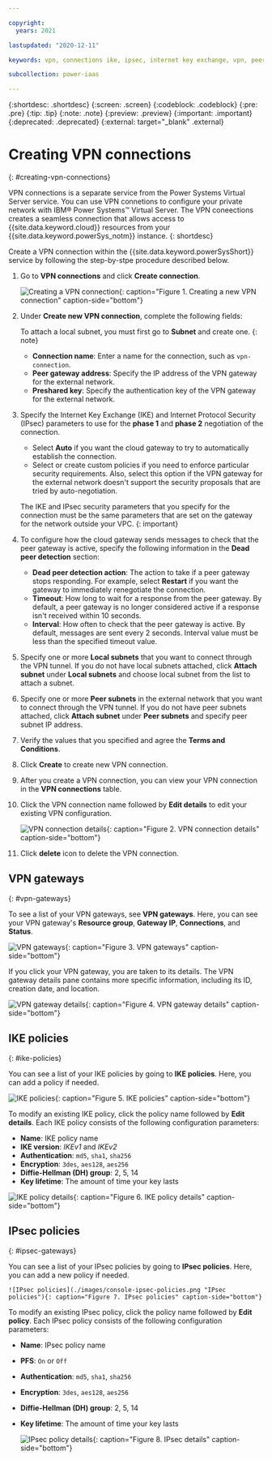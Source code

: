 ```yaml
---

copyright:
  years: 2021

lastupdated: "2020-12-11"

keywords: vpn, connections ike, ipsec, internet key exchange, vpn, peer subnet, local subnet, gateway address

subcollection: power-iaas

---
```


{:shortdesc: .shortdesc}
{:screen: .screen}
{:codeblock: .codeblock}
{:pre: .pre}
{:tip: .tip}
{:note: .note}
{:preview: .preview}
{:important: .important}
{:deprecated: .deprecated}
{:external: target="_blank" .external}

# Creating VPN connections
{: #creating-vpn-connections}

VPN connections is a separate service from the Power Systems Virtual Server service. You can use VPN connetions to configure your private network with IBM® Power Systems™ Virtual Server. The VPN coneections creates a seamless connection that allows access to {{site.data.keyword.cloud}} resources from your {{site.data.keyword.powerSys_notm}} instance. {: shortdesc}

Create a VPN connection within the {{site.data.keyword.powerSysShort}} service by following the step-by-stpe procedure described below.

1. Go to **VPN connections** and click **Create connection**.

    ![Creating a VPN connection](./images/console-vpn-connection.png "Creating a VPN connection"){: caption="Figure 1. Creating a new VPN connection" caption-side="bottom"}

2. Under **Create new VPN connection**, complete the following fields:

    To attach a local subnet, you must first go to **Subnet** and create one.
    {: note}

   - **Connection name**: Enter a name for the connection, such as `vpn-connection`.
   - **Peer gateway address**: Specify the IP address of the VPN gateway for the external network.
   - **Preshared key**: Specify the authentication key of the VPN gateway for the external network.

3. Specify the Internet Key Exchange (IKE) and Internet Protocol Security (IPsec) parameters to use for the **phase 1** and **phase 2** negotiation of the connection.

   - Select **Auto** if you want the cloud gateway to try to automatically establish the connection.
   - Select or create custom policies if you need to enforce particular security requirements. Also, select this option if the VPN gateway for the external network doesn't support the security proposals that are tried by auto-negotiation.

    The IKE and IPsec security parameters that you specify for the connection must be the same parameters that are set on the gateway for the network outside your VPC.
    {: important}

4. To configure how the cloud gateway sends messages to check that the peer gateway is active, specify the following information in the **Dead peer detection** section:

   - **Dead peer detection action**: The action to take if a peer gateway stops responding. For example, select **Restart** if you want the gateway to immediately renegotiate the connection.
   - **Timeout**: How long to wait for a response from the peer gateway. By default, a peer gateway is no longer considered active if a response isn't received within 10 seconds.
   - **Interval**: How often to check that the peer gateway is active. By default, messages are sent every 2 seconds. Interval value must be less than the specified timeout value. 

5. Specify one or more **Local subnets** that you want to connect through the VPN tunnel. If you do not have local subnets attached, click **Attach subnet** under **Local subnets** and choose local subnet from the list to attach a subnet.

6. Specify one or more **Peer subnets** in the external network that you want to connect through the VPN tunnel. If you do not have peer subnets attached, click **Attach subnet** under **Peer subnets**  and specify peer subnet IP address.

7. Verify the values that you specified and agree the **Terms and Conditions**.

8. Click **Create** to create new VPN connection.

9. After you create a VPN connection, you can view your VPN connection in the **VPN connections** table. 

10. Click the VPN connection name followed by **Edit details** to edit your existing VPN configuration.

    ![VPN connection details](./images/console-vpn-connection-details.png "VPN connection details"){: caption="Figure 2. VPN connection details" caption-side="bottom"}

11. Click **delete** icon to delete the VPN connection.

## VPN gateways
{: #vpn-gateways}

To see a list of your VPN gateways, see **VPN gateways**. Here, you can see your VPN gateway's **Resource group**, **Gateway IP**, **Connections**, and **Status**.

![VPN gateways](./images/console-vpn-gateway.png "VPN gateways"){: caption="Figure 3. VPN gateways" caption-side="bottom"}

If you click your VPN gateway, you are taken to its details. The VPN gateway details pane contains more specific information, including its ID, creation date, and location.

![VPN gateway details](./images/console-vpn-gateway-details.png "VPN gateway details"){: caption="Figure 4. VPN gateway details" caption-side="bottom"}

## IKE policies
{: #ike-policies}

You can see a list of your IKE policies by going to **IKE policies**. Here, you can add a policy if needed.

![IKE policies](./images/console-ikepolicy.png "IKE policies"){: caption="Figure 5. IKE policies" caption-side="bottom"}

To modify an existing IKE policy, click the policy name followed by **Edit details**. Each IKE policy consists of the following configuration parameters:

- **Name**: IKE policy name
- **IKE version**: *IKEv1* and *IKEv2*
- **Authentication**: `md5`, `sha1`, `sha256`
- **Encryption**: `3des`, `aes128`, `aes256`
- **Diffie-Hellman (DH) group**: 2, 5, 14
- **Key lifetime**: The amount of time your key lasts

![IKE policy details](./images/console-ikepolicy-details.png "IKE policy details"){: caption="Figure 6. IKE policy details" caption-side="bottom"}

## IPsec policies
{: #ipsec-gateways}

You can see a list of your IPsec policies by going to **IPsec policies**. Here, you can add a new policy if needed.

    ![IPsec policies](./images/console-ipsec-policies.png "IPsec policies"){: caption="Figure 7. IPsec policies" caption-side="bottom"}

To modify an existing IPsec policy, click the policy name followed by **Edit policy**. Each IPsec policy consists of the following configuration parameters:

- **Name**: IPsec policy name
- **PFS**: `On` or `Off`
- **Authentication**: `md5`, `sha1`, `sha256`
- **Encryption**: `3des`, `aes128`, `aes256`
- **Diffie-Hellman (DH) group**: 2, 5, 14
- **Key lifetime**: The amount of time your key lasts

    ![IPsec policy details](./images/console-ipsec-details.png "IPsec details"){: caption="Figure 8. IPsec details" caption-side="bottom"}
